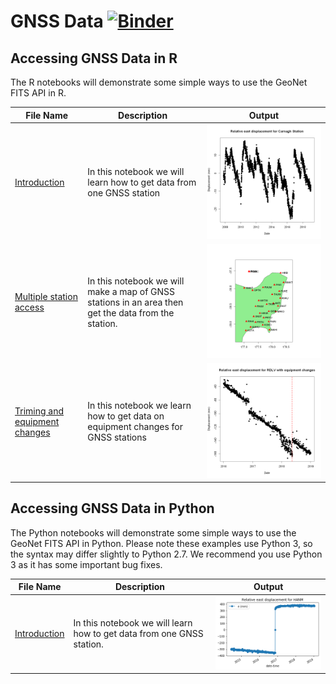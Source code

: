 # GNSS Data [![Binder](https://mybinder.org/badge_logo.svg)](https://mybinder.org/v2/gh/JenLowe/data_tutorials/master)

 ## Accessing GNSS Data in R ##
 
The R notebooks will demonstrate some simple ways to use the GeoNet FITS API in R.

File Name                     | Description  | Output
----------------------------- | -------------|---------------------------------------
[Introduction](R/Introduction_to_GNSS_data_using_FITS_in_R.ipynb)|In this notebook we will learn how to get data from one GNSS station | <img src="R/plot.png">
[Multiple station access](R/Multiple_station_access_for_GNSS_data_in_R.ipynb)|In this notebook we will make a map of GNSS stations in an area then get the data from the station. | <img src="R/map.png">
[Triming and equipment changes](R/Triming_and_equipment_changes_for_GNSS_data.ipynb)|In this notebook we learn how to get data on equipment changes for GNSS stations|<img src="R/equipment_changes.png">

## Accessing GNSS Data in Python ##

The Python notebooks will demonstrate some simple ways to use the GeoNet FITS API in Python. Please note these examples use Python 3, so the syntax may differ slightly to Python 2.7. We recommend you use Python 3 as it has some important bug fixes.

File Name                     | Description | Output
----------------------------- | ------------| ----------
[Introduction](Python/Introduction_GeoNet's_GNSS_data.ipynb)|In this notebook we will learn how to get data from one GNSS station. |<img src="Python/plot.png">

